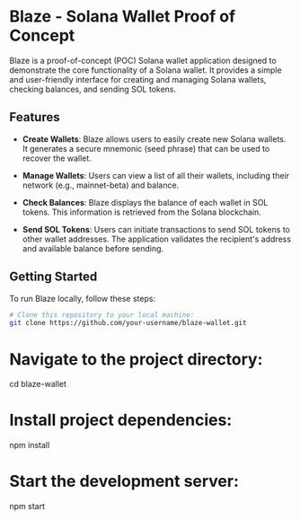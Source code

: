 # Blaze - Solana Wallet Proof of Concept

Blaze is a proof-of-concept (POC) Solana wallet application designed to demonstrate the core functionality of a Solana wallet. It provides a simple and user-friendly interface for creating and managing Solana wallets, checking balances, and sending SOL tokens.

## Features

- **Create Wallets**: Blaze allows users to easily create new Solana wallets. It generates a secure mnemonic (seed phrase) that can be used to recover the wallet.

- **Manage Wallets**: Users can view a list of all their wallets, including their network (e.g., mainnet-beta) and balance.

- **Check Balances**: Blaze displays the balance of each wallet in SOL tokens. This information is retrieved from the Solana blockchain.

- **Send SOL Tokens**: Users can initiate transactions to send SOL tokens to other wallet addresses. The application validates the recipient's address and available balance before sending.

## Getting Started

To run Blaze locally, follow these steps:

```bash
# Clone this repository to your local machine:
git clone https://github.com/your-username/blaze-wallet.git
```

# Navigate to the project directory:
cd blaze-wallet

# Install project dependencies:
npm install

# Start the development server:
npm start
